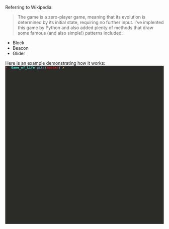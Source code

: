 Referring to Wikipedia:
> The game is a zero-player game, meaning that its evolution is determined by its initial state, requiring no further input. 
I've implented this game by Python and also added plenty of methods that draw some famous (and also simple!) patterns included:
* Block
* Beacon 
* Glider

Here is an example demonstrating how it works:
![Game of Life example illustrating how it works](Game_of_Life.gif)
